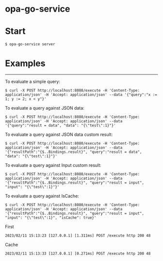 # opa-go-service

# Start
    $ opa-go-service server

# Examples
--------

To evaluate a simple query:

    $ curl -X POST http://localhost:8080/execute -H 'Content-Type: application/json' -H 'Accept: application/json' --data '{"query":"x := 1; y := 2; x < y"}'

To evaluate a query against JSON data:

    $ curl -X POST http://localhost:8080/execute -H 'Content-Type: application/json' -H 'Accept: application/json' --data '{"query":"result = data", "data": "{\"test\":1}"}'

To evaluate a query against JSON data custom result:

    $ curl -X POST http://localhost:8080/execute -H 'Content-Type: application/json' -H 'Accept: application/json' --data '{"resultPath":"{$..Bindings.result}", "query":"result = data", "data": "{\"test\":1}"}'

To evaluate a query against Input custom result:
    
    $ curl -X POST http://localhost:8080/execute -H 'Content-Type: application/json' -H 'Accept: application/json' --data '{"resultPath":"{$..Bindings.result}", "query":"result = input", "input": "{\"test\":1}"}'

To evaluate a query against IsCache:
    
    $ curl -X POST http://localhost:8080/execute -H 'Content-Type: application/json' -H 'Accept: application/json' --data '{"resultPath":"{$..Bindings.result}", "query":"result = input", "input": "{\"test\":1}", "isCache": true}'
 First
 
    2023/02/11 15:13:23 [127.0.0.1] [1.311ms] POST /execute http 200 48
 
 Cache
 
    2023/02/11 15:13:33 [127.0.0.1] [0.271ms] POST /execute http 200 48
